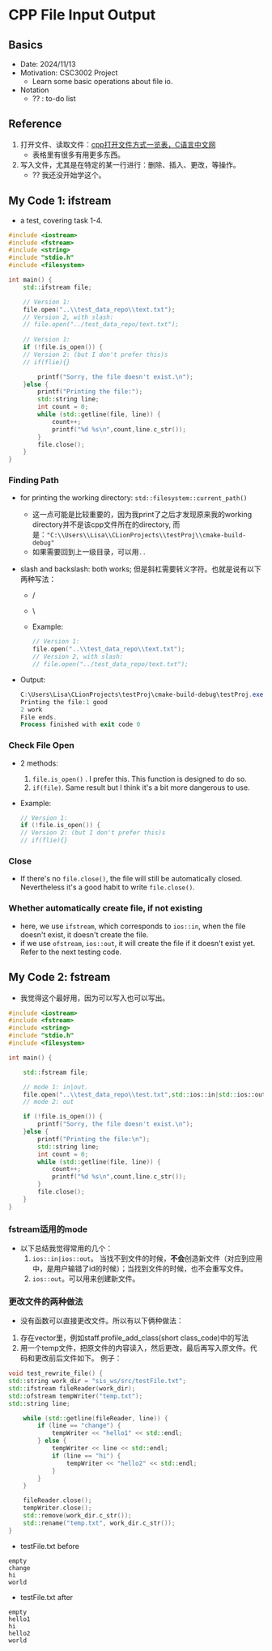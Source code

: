 # CPP File Input Output

## Basics

- Date: 2024/11/13
- Motivation: CSC3002 Project
  - Learn some basic operations about file io.
- Notation
  - ?? : to-do list

## Reference

1. 打开文件、读取文件：[cpp打开文件方式一览表，C语言中文网](https://c.biancheng.net/view/294.html)
    - 表格里有很多有用更多东西。
2. 写入文件，尤其是在特定的某一行进行：删除、插入、更改，等操作。
    - ?? 我还没开始学这个。

## My Code 1: ifstream

- a test, covering task 1-4.

```cpp
#include <iostream>
#include <fstream>
#include <string>
#include "stdio.h"
#include <filesystem>

int main() {
    std::ifstream file;

    // Version 1:
    file.open("..\\test_data_repo\\text.txt");
    // Version 2, with slash:
    // file.open("../test_data_repo/text.txt");
    
    // Version 1:
    if (!file.is_open()) {
    // Version 2: (but I don't prefer this)s
    // if(flie){}

        printf("Sorry, the file doesn't exist.\n");
    }else {
        printf("Printing the file:");
        std::string line;
        int count = 0;
        while (std::getline(file, line)) {
            count++;
            printf("%d %s\n",count,line.c_str());
        }
        file.close();
    }
}

```

### Finding Path

- for printing the working directory: `std::filesystem::current_path()`
  - 这一点可能是比较重要的，因为我print了之后才发现原来我的working directory并不是该cpp文件所在的directory, 而是：`"C:\\Users\\Lisa\\CLionProjects\\testProj\\cmake-build-debug"`
  - 如果需要回到上一级目录，可以用`..`
- slash and backslash: both works; 但是斜杠需要转义字符。也就是说有以下两种写法：
  - /
  - \\
  - Example:

    ```cpp
    // Version 1:
    file.open("..\\test_data_repo\\text.txt");
    // Version 2, with slash:
    // file.open("../test_data_repo/text.txt");
    ```

- Output:
  
    ```powershell
    C:\Users\Lisa\CLionProjects\testProj\cmake-build-debug\testProj.exe
    Printing the file:1 good
    2 work
    File ends.
    Process finished with exit code 0
    ```

### Check File Open

- 2 methods:
  1. `file.is_open()` . I prefer this. This function is designed to do so.
  2. `if(file)`. Same result but I think it's a bit more dangerous to use.

- Example:
  
    ```cpp
    // Version 1:
    if (!file.is_open()) {
    // Version 2: (but I don't prefer this)s
    // if(flie){}
    ```

### Close

- If there's no `file.close()`, the file will still be automatically closed. Nevertheless it's a good habit to write `file.close()`.

### Whether automatically create file, if not existing

- here, we use `ifstream`, which corresponds to `ios::in`, when the file doesn't exist, it doesn't create the file.
- if we use `ofstream`, `ios::out`, it will create the file if it doesn't exist yet. Refer to the next testing code.

## My Code 2: fstream

- 我觉得这个最好用，因为可以写入也可以写出。

```cpp
#include <iostream>
#include <fstream>
#include <string>
#include "stdio.h"
#include <filesystem>

int main() {

    std::fstream file;

    // mode 1: in|out.
    file.open("..\\test_data_repo\\test.txt",std::ios::in|std::ios::out);
    // mode 2: out

    if (!file.is_open()) {
        printf("Sorry, the file doesn't exist.\n");
    }else {
        printf("Printing the file:\n");
        std::string line;
        int count = 0;
        while (std::getline(file, line)) {
            count++;
            printf("%d %s\n",count,line.c_str());
        }
        file.close();
    }
}
```

### fstream适用的mode

- 以下总结我觉得常用的几个：
  1. `ios::in|ios::out`。 当找不到文件的时候，**不会**创造新文件（对应到应用中，是用户输错了id的时候）；当找到文件的时候，也不会重写文件。
  2. `ios::out`。可以用来创建新文件。

### 更改文件的两种做法

- 没有函数可以直接更改文件。所以有以下俩种做法：
1. 存在vector<string>里，例如staff.profile_add_class(short class_code)中的写法
2. 用一个temp文件，把原文件的内容读入，然后更改，最后再写入原文件。代码和更改前后文件如下。
例子：
```c++
void test_rewrite_file() {
std::string work_dir = "sis_ws/src/testFile.txt";
std::ifstream fileReader(work_dir);
std::ofstream tempWriter("temp.txt");
std::string line;

    while (std::getline(fileReader, line)) {
        if (line == "change") {
            tempWriter << "hello1" << std::endl;
        } else {
            tempWriter << line << std::endl;
            if (line == "hi") {
                tempWriter << "hello2" << std::endl;
            }
        }
    }

    fileReader.close();
    tempWriter.close();
    std::remove(work_dir.c_str());
    std::rename("temp.txt", work_dir.c_str());
}
```

- testFile.txt before
```text
empty
change
hi
world
```

- testFile.txt after
```text
empty
hello1
hi
hello2
world

```